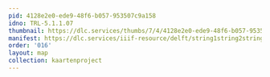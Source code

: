 ```yaml
---
pid: 4128e2e0-ede9-48f6-b057-953507c9a158
idno: TRL-5.1.1.07
thumbnail: https://dlc.services/thumbs/7/4/4128e2e0-ede9-48f6-b057-953507c9a158/full/400,339/0/default.jpg
manifest: https://dlc.services/iiif-resource/delft/string1string2string3/kaartenproject-2007/TRL-5.1.1.07
order: '016'
layout: map
collection: kaartenproject
---
```

